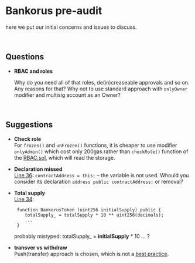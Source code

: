 # Bankorus pre-audit

here we put our initial concerns and issues to discuss.

<br>

## Questions

- **RBAC and roles**

	Why do you need all of that roles, de(in)creaseable approvals and so on. Any reasons for that? Why not to use standard approach with `onlyOwner` modifier and multisig account as an Owner?


<br>

## Suggestions

- **Check role**<br>
	For `frozen()` and `unFrozen()` functions, it is cheaper to use modifier `onlyAdmin()` which cost only 200gas rather than `checkRole()` function of the [RBAC.sol](https://github.com/OpenZeppelin/zeppelin-solidity/blob/master/contracts/ownership/rbac/RBAC.sol), which will read the storage.
	
- **Declaration missed**<br>
	[Line 36](https://github.com/BlockchainLabsNZ/bankorus_pre/blob/7f403decb4f8ad1463f903b5e8c149d7d3ee5e62/contracts/bankorus.sol#L36): `contractAddress = this;` – the variable is not used. Whould you consider its declaration `address public contractAddress;` or removal?
		
- **Total supply**<br>
	[Line 34](https://github.com/BlockchainLabsNZ/bankorus_pre/blob/7f403decb4f8ad1463f903b5e8c149d7d3ee5e62/contracts/bankorus.sol#L34): 

	```	
	 function BankorusToken (uint256 initialSupply) public {
        totalSupply_ = totalSupply * 10 ** uint256(decimals);
        ...
     }
	```
	
	probably mistyped: totalSupply_ = <b>initialSupply</b> * 10 ... ?
	
- **transver vs withdraw**<br>Push(transfer) approach is chosen, which is not a [best practice](https://ethereum-contract-security-techniques-and-tips.readthedocs.io/en/latest/recommendations/#favor-pull-over-push-for-external-calls).  	
